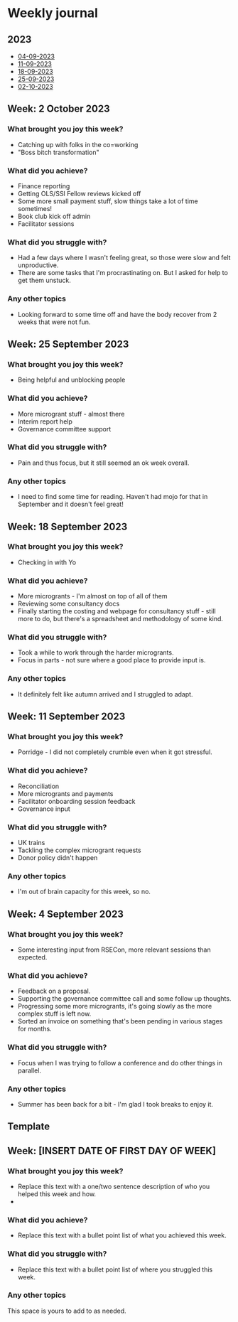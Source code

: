 # Weekly journal

## 2023
* [04-09-2023](#week-4-september-2023)
* [11-09-2023](#week-11-september-2023)
* [18-09-2023](#week-18-september-2023)
* [25-09-2023](#week-25-september-2023)
* [02-10-2023](#week-2-ocotber-2023)


## Week: 2 October 2023

### What brought you joy this week?

* Catching up with folks in the co=working
* "Boss bitch transformation"
 
### What did you achieve?

* Finance reporting
* Getting OLS/SSI Fellow reviews kicked off
* Some more small payment stuff, slow things take a lot of time sometimes!
* Book club kick off admin
* Facilitator sessions

### What did you struggle with?

* Had a few days where I wasn't feeling great, so those were slow and felt unproductive.
* There are some tasks that I'm procrastinating on. But I asked for help to get them unstuck.

### Any other topics

* Looking forward to some time off and have the body recover from 2 weeks that were not fun.
  
## Week: 25 September 2023

### What brought you joy this week?

* Being helpful and unblocking people
  
### What did you achieve?

* More microgrant stuff - almost there
* Interim report help
* Governance committee support

### What did you struggle with?

* Pain and thus focus, but it still seemed an ok week overall.

### Any other topics

* I need to find some time for reading. Haven't had mojo for that in September and it doesn't feel great!


## Week: 18 September 2023

### What brought you joy this week?

* Checking in with Yo
 
### What did you achieve?

* More microgrants - I'm almost on top of all of them
* Reviewing some consultancy docs
* Finally starting the costing and webpage for consultancy stuff - still more to do, but there's a spreadsheet and methodology of some kind.

### What did you struggle with?

* Took a while to work through the harder microgrants.
* Focus in parts - not sure where a good place to provide input is.

### Any other topics

* It definitely felt like autumn arrived and I struggled to adapt.

## Week: 11 September 2023

### What brought you joy this week?

* Porridge - I did not completely crumble even when it got stressful.
   
### What did you achieve?

* Reconciliation
* More microgrants and payments
* Facilitator onboarding session feedback
* Governance input

### What did you struggle with?

* UK trains
* Tackling the complex microgrant requests
* Donor policy didn't happen

### Any other topics

* I'm out of brain capacity for this week, so no.

## Week: 4 September 2023

### What brought you joy this week?
* Some interesting input from RSECon, more relevant sessions than expected.

### What did you achieve?

* Feedback on a proposal.
* Supporting the governance committee call and some follow up thoughts.
* Progressing some more microgrants, it's going slowly as the more complex stuff is left now.
* Sorted an invoice on something that's been pending in various stages for months.

### What did you struggle with?

* Focus when I was trying to follow a conference and do other things in parallel.

### Any other topics
* Summer has been back for a bit - I'm glad I took breaks to enjoy it.

## Template
## Week: [INSERT DATE OF FIRST DAY OF WEEK]

### What brought you joy this week?

* Replace this text with a one/two sentence description of who you helped this week and how.
* 
### What did you achieve?

* Replace this text with a bullet point list of what you achieved this week.

### What did you struggle with?

* Replace this text with a bullet point list of where you struggled this week.

### Any other topics

This space is yours to add to as needed.
